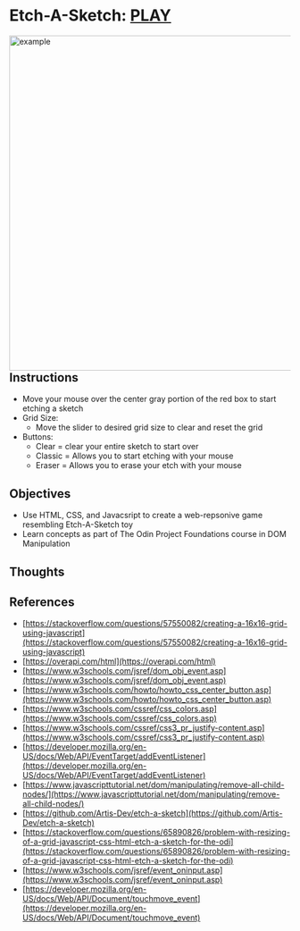 # Etch-A-Sketch: [PLAY](https://vincentz-42.github.io/Etch-A-Sketch/)

<img align="left" width="600" alt="example" style="padding-right=50px;" src="https://user-images.githubusercontent.com/49771001/128606432-c5adfde6-9701-4618-b4e5-fa08361fb105.png">

## Instructions
  * Move your mouse over the center gray portion of the red box to start etching a sketch
  * Grid Size:
    * Move the slider to desired grid size to clear and reset the grid
  * Buttons:
    * Clear = clear your entire sketch to start over
    * Classic = Allows you to start etching with your mouse
    * Eraser = Allows you to erase your etch with your mouse

## Objectives
  * Use HTML, CSS, and Javacsript to create a web-repsonive game resembling Etch-A-Sketch toy
  * Learn concepts as part of The Odin Project Foundations course in DOM Manipulation

## Thoughts


## References
- [https://stackoverflow.com/questions/57550082/creating-a-16x16-grid-using-javascript](https://stackoverflow.com/questions/57550082/creating-a-16x16-grid-using-javascript)
- [https://overapi.com/html](https://overapi.com/html)
- [https://www.w3schools.com/jsref/dom_obj_event.asp](https://www.w3schools.com/jsref/dom_obj_event.asp)
- [https://www.w3schools.com/howto/howto_css_center_button.asp](https://www.w3schools.com/howto/howto_css_center_button.asp)
- [https://www.w3schools.com/cssref/css_colors.asp](https://www.w3schools.com/cssref/css_colors.asp)
- [https://www.w3schools.com/cssref/css3_pr_justify-content.asp](https://www.w3schools.com/cssref/css3_pr_justify-content.asp)
- [https://developer.mozilla.org/en-US/docs/Web/API/EventTarget/addEventListener](https://developer.mozilla.org/en-US/docs/Web/API/EventTarget/addEventListener)
- [https://www.javascripttutorial.net/dom/manipulating/remove-all-child-nodes/](https://www.javascripttutorial.net/dom/manipulating/remove-all-child-nodes/)
- [https://github.com/Artis-Dev/etch-a-sketch](https://github.com/Artis-Dev/etch-a-sketch)
- [https://stackoverflow.com/questions/65890826/problem-with-resizing-of-a-grid-javascript-css-html-etch-a-sketch-for-the-odi](https://stackoverflow.com/questions/65890826/problem-with-resizing-of-a-grid-javascript-css-html-etch-a-sketch-for-the-odi)
- [https://www.w3schools.com/jsref/event_oninput.asp](https://www.w3schools.com/jsref/event_oninput.asp)
- [https://developer.mozilla.org/en-US/docs/Web/API/Document/touchmove_event](https://developer.mozilla.org/en-US/docs/Web/API/Document/touchmove_event)
